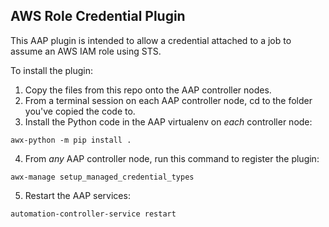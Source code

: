 AWS Role Credential Plugin
---

This AAP plugin is intended to allow a credential attached to a job to assume an AWS IAM role using STS.

To install the plugin:

1.  Copy the files from this repo onto the AAP controller nodes.
2.  From a terminal session on each AAP controller node, cd to the folder you've copied the code to.
3.  Install the Python code in the AAP virtualenv on *each* controller node:

```shell
awx-python -m pip install .
```

4.  From *any* AAP controller node, run this command to register the plugin:

```shell
awx-manage setup_managed_credential_types
```

5.  Restart the AAP services:

```shell
automation-controller-service restart
```


